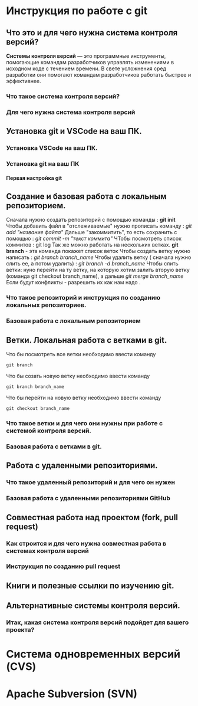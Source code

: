 # Инструкция по работе с git

## Что это и для чего нужна система контроля версий?

**Системы контроля версий** — это программные инструменты, помогающие командам разработчиков управлять изменениями в исходном коде с течением времени. В свете усложнения сред разработки они помогают командам разработчиков работать быстрее и эффективнее.

### Что такое система контроля версий?

### Для чего нужна система контроля версий

## Установка git и VSCode на ваш ПК.

### Установка VSCode на ваш ПК.

### Установка git на ваш ПК

#### Первая настройка git

## Создание и базовая работа с локальным репозиторием.
Сначала нужно создать репозиторий с помощью команды : **git init**
Чтобы добавить файл в "отслеживаемые" нужно прописать команду : *git add "название файла"*
Дальше "закоммитить", то есть сохранить с помощью : *git commit -m "текст коммита"*
ЧТобы посмотреть список коммитов : git log
Так же можно работать на нескольких ветках.
**git branch** - эта команда покажет список веток 
Чтобы создать ветку нужно написать : *git branch branch_name* 
Чтобы удалить ветку ( сначала нужно слить ее, а потом удалить) : *git branch -d branch_name*
Чтобы слить ветки: нуно перейти на ту ветку, на которую хотим залить вторую ветку (команда git checkout branch_name), а дальше *git merge branch_name*
Если будут конфликты - разрешить их как нам надо .

### Что такое репозиторий и инструкция по созданию локальных репозиториев.

### Базовая работа с локальным репозиторием

## Ветки. Локальная работа с ветками в git.

Что бы посмотреть все ветки необходимо ввести команду

    git branch

Что бы созать новую ветку необходимо ввести команду

    git branch branch_name

Что бы перейти на новую ветку необходимо ввести команду

    git checkout branch_name



### Что такое ветки и для чего они нужны при работе с системой контроля версий.

### Базовая работа с ветками в git.

## Работа с удаленными репозиториями.

### Что такое удаленный репозиторий и для чего он нужен

### Базовая работа с удаленными репозиториями GitHub

## Совместная работа над проектом (fork, pull request)

### Как строится и для чего нужна совместная работа в системах контроля версий

### Инструкция по созданию pull request

## Книги и полезные ссылки по изучению git.

## Альтернативные системы контроля версий.

### Итак, какая система контроля версий подойдет для вашего проекта?

# Система одновременных версий (CVS)

# Apache Subversion (SVN)

